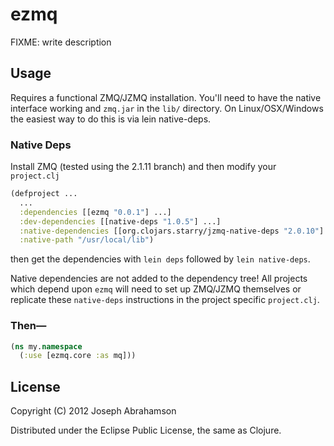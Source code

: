 # ezmq

FIXME: write description

## Usage

Requires a functional ZMQ/JZMQ installation. You'll need to have the
native interface working and `zmq.jar` in the `lib/` directory. On
Linux/OSX/Windows the easiest way to do this is via lein native-deps.

### Native Deps

Install ZMQ (tested using the 2.1.11 branch) and then modify your `project.clj`

```Clojure
(defproject ...
  ...
  :dependencies [[ezmq "0.0.1"] ...]
  :dev-dependencies [[native-deps "1.0.5"] ...]
  :native-dependencies [[org.clojars.starry/jzmq-native-deps "2.0.10"] ...]
  :native-path "/usr/local/lib")
```

then get the dependencies with `lein deps` followed by `lein native-deps`.

Native dependencies are not added to the dependency tree! All projects
which depend upon `ezmq` will need to set up ZMQ/JZMQ themselves or
replicate these `native-deps` instructions in the project specific
`project.clj`.

### Then—

```Clojure
(ns my.namespace
  (:use [ezmq.core :as mq]))
```

## License

Copyright (C) 2012 Joseph Abrahamson

Distributed under the Eclipse Public License, the same as Clojure.

